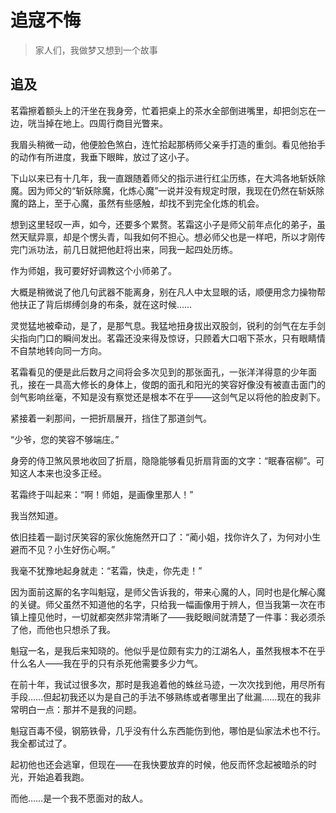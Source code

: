 # 追寇不悔

> 家人们，我做梦又想到一个故事

## 追及

茗霜擦着额头上的汗坐在我身旁，忙着把桌上的茶水全部倒进嘴里，却把剑忘在一边，咣当掉在地上。四周行商目光瞥来。

我眉头稍微一动，他便脸色煞白，连忙拾起那柄师父亲手打造的重剑。看见他抬手的动作有所进度，我垂下眼眸，放过了这小子。

下山以来已有十几年，我一直跟随着师父的指示进行红尘历练，在大鸿各地斩妖除魔。因为师父的“斩妖除魔，化炼心魔”一说并没有规定时限，我现在仍然在斩妖除魔的路上，至于心魔，虽然有些感触，却找不到完全化炼的机会。

想到这里轻叹一声，如今，还要多个累赘。茗霜这小子是师父前年点化的弟子，虽然天赋异禀，却是个愣头青，叫我如何不担心。想必师父也是一样吧，所以才刚传完门派功法，前几日就把他赶将出来，同我一起四处历练。

作为师姐，我可要好好调教这个小师弟了。

大概是稍微说了他几句武器不能离身，别在凡人中太显眼的话，顺便用念力操物帮他扶正了背后绑缚剑身的布条，就在这时候……

灵觉猛地被牵动，是了，是那气息。我猛地扭身拔出双股剑，锐利的剑气在左手剑尖指向门口的瞬间发出。茗霜还没来得及惊讶，只顾着大口咽下茶水，只有眼睛情不自禁地转向同一方向。

茗霜看见的便是此后数月之间将会多次见到的那张面孔，一张洋洋得意的少年面孔，接在一具高大修长的身体上，俊朗的面孔和阳光的笑容好像没有被直击面门的剑气影响丝毫，不知是没有察觉还是根本不在乎——这剑气足以将他的脸皮剥下。

紧接着一刹那间，一把折扇展开，挡住了那道剑气。

“少爷，您的笑容不够端庄。”

身旁的侍卫煞风景地收回了折扇，隐隐能够看见折扇背面的文字：“眠春宿柳”。可知这人本来也没多正经。

茗霜终于叫起来：“啊！师姐，是画像里那人！”

我当然知道。

依旧挂着一副讨厌笑容的家伙施施然开口了：“蔺小姐，找你许久了，为何对小生避而不见？小生好伤心啊。”

我毫不犹豫地起身就走：“茗霜，快走，你先走！”

因为面前这厮的名字叫魁寇，是师父告诉我的，带来心魔的人，同时也是化解心魔的关键。师父虽然不知道他的名字，只给我一幅画像用于辨人，但当我第一次在市镇上撞见他时，一切就都突然非常清晰了——我眨眼间就清楚了一件事：我必须杀了他，而他也只想杀了我。

魁寇一名，是我后来知晓的。他似乎是位颇有实力的江湖名人，虽然我根本不在乎什么名人——我在乎的只有杀死他需要多少力气。

在前十年，我试过很多次，那时是我追着他的蛛丝马迹，一次次找到他，用尽所有手段……但起初我还以为是自己的手法不够熟练或者哪里出了纰漏……现在的我非常明白一点：那并不是我的问题。

魁寇百毒不侵，钢筋铁骨，几乎没有什么东西能伤到他，哪怕是仙家法术也不行。我全都试过了。

起初他也还会逃窜，但现在——在我快要放弃的时候，他反而怀念起被暗杀的时光，开始追着我跑。

而他……是一个我不愿面对的敌人。
